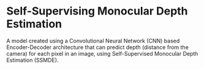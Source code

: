 # Self-Supervising Monocular Depth Estimation
A model created using a Convolutional Neural Network (CNN) based Encoder-Decoder architecture that can predict depth (distance from the camera) for each pixel in an image, using Self-Supervised Monocular Depth Estimation (SSMDE).
